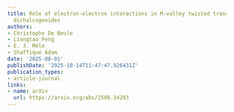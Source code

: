 ```yaml
---
title: Role of electron-electron interactions in M-valley twisted transition metal
  dichalcogenides
authors:
- Christophe De Beule
- Liangtao Peng
- E. J. Mele
- Shaffique Adam
date: '2025-08-01'
publishDate: '2025-10-14T11:47:47.926431Z'
publication_types:
- article-journal
links:
- name: arXiv
  url: https://arxiv.org/abs/2508.14283
---
```

